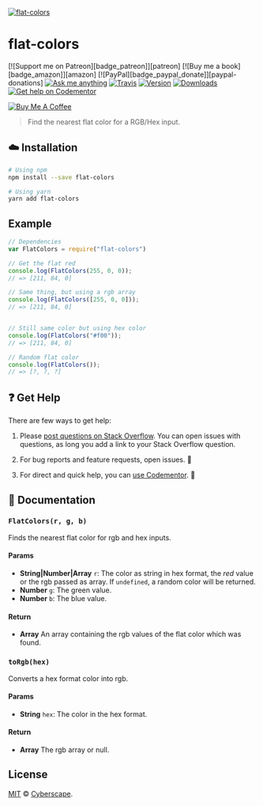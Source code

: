 <!-- Please do not edit this file. Edit the `blah` field in the `package.json` instead. If in doubt, open an issue. -->


[![flat-colors](http://i.imgur.com/S57IeyN.png)](#)

# flat-colors

 [![Support me on Patreon][badge_patreon]][patreon] [![Buy me a book][badge_amazon]][amazon] [![PayPal][badge_paypal_donate]][paypal-donations] [![Ask me anything](https://img.shields.io/badge/ask%20me-anything-1abc9c.svg)](https://github.com/IonicaBizau/ama) [![Travis](https://img.shields.io/travis/IonicaBizau/flat-colors.js.svg)](https://travis-ci.org/IonicaBizau/flat-colors.js/) [![Version](https://img.shields.io/npm/v/flat-colors.svg)](https://www.npmjs.com/package/flat-colors) [![Downloads](https://img.shields.io/npm/dt/flat-colors.svg)](https://www.npmjs.com/package/flat-colors) [![Get help on Codementor](https://cdn.codementor.io/badges/get_help_github.svg)](https://www.codementor.io/johnnyb?utm_source=github&utm_medium=button&utm_term=johnnyb&utm_campaign=github)

<a href="https://www.buymeacoffee.com/H96WwChMy" target="_blank"><img src="https://www.buymeacoffee.com/assets/img/custom_images/yellow_img.png" alt="Buy Me A Coffee"></a>

> Find the nearest flat color for a RGB/Hex input.

## :cloud: Installation

```sh
# Using npm
npm install --save flat-colors

# Using yarn
yarn add flat-colors
```


## Example



```js
// Dependencies
var FlatColors = require("flat-colors")

// Get the flat red
console.log(FlatColors(255, 0, 0));
// => [211, 84, 0]

// Same thing, but using a rgb array
console.log(FlatColors([255, 0, 0]));
// => [211, 84, 0]


// Still same color but using hex color
console.log(FlatColors("#f00"));
// => [211, 84, 0]

// Random flat color
console.log(FlatColors());
// => [?, ?, ?]
```



## :question: Get Help

There are few ways to get help:

 1. Please [post questions on Stack Overflow](https://stackoverflow.com/questions/ask). You can open issues with questions, as long you add a link to your Stack Overflow question.
 2. For bug reports and feature requests, open issues. :bug:

 3. For direct and quick help, you can [use Codementor](https://www.codementor.io/johnnyb). :rocket:



## :memo: Documentation


### `FlatColors(r, g, b)`
Finds the nearest flat color for rgb and hex inputs.

#### Params

- **String|Number|Array** `r`: The color as string in hex format, the *red* value or the rgb passed as array. If `undefined`, a random color will be returned.
- **Number** `g`: The green value.
- **Number** `b`: The blue value.

#### Return
- **Array** An array containing the rgb values of the flat color which was found.

### `toRgb(hex)`
Converts a hex format color into rgb.

#### Params

- **String** `hex`: The color in the hex format.

#### Return
- **Array** The rgb array or null.

## License

[MIT](LICENSE) © [Cyberscape](https://cyberscape.co/).

